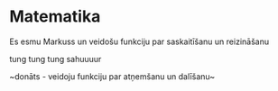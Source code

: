 # Matematika

Es esmu Markuss un veidošu funkciju par saskaitīšanu un reizināšanu

tung tung tung sahuuuur

 ~donāts - veidoju funkciju par atņemšanu un dalīšanu~ 
